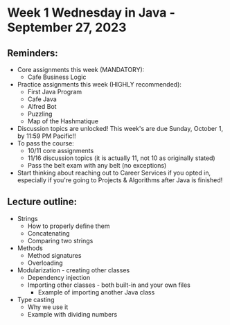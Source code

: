 # Week 1 Wednesday in Java - September 27, 2023

## Reminders:
- Core assignments this week (MANDATORY):
    - Cafe Business Logic
- Practice assignments this week (HIGHLY recommended):
    - First Java Program
    - Cafe Java
    - Alfred Bot
    - Puzzling
    - Map of the Hashmatique
- Discussion topics are unlocked!  This week's are due Sunday, October 1, by 11:59 PM Pacific!!
- To pass the course:
    - 10/11 core assignments
    - 11/16 discussion topics (it is actually 11, not 10 as originally stated)
    - Pass the belt exam with any belt (no exceptions)
- Start thinking about reaching out to Career Services if you opted in, especially if you're going to Projects & Algorithms after Java is finished!

## Lecture outline:
- Strings
    - How to properly define them
    - Concatenating
    - Comparing two strings
- Methods
    - Method signatures
    - Overloading
- Modularization - creating other classes
    - Dependency injection
    - Importing other classes - both built-in and your own files
        - Example of importing another Java class
- Type casting
    - Why we use it
    - Example with dividing numbers